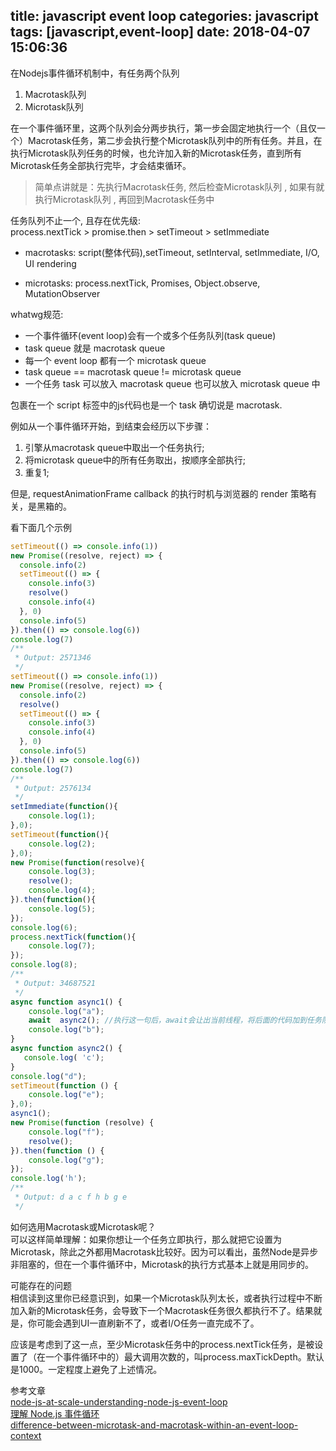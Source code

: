 title:  javascript event loop
categories: javascript
tags: [javascript,event-loop]
date: 2018-04-07 15:06:36
---

在Nodejs事件循环机制中，有任务两个队列
1. Macrotask队列
2. Microtask队列

在一个事件循环里，这两个队列会分两步执行，第一步会固定地执行一个（且仅一个）Macrotask任务，第二步会执行整个Microtask队列中的所有任务。并且，在执行Microtask队列任务的时候，也允许加入新的Microtask任务，直到所有Microtask任务全部执行完毕，才会结束循环。  

>简单点讲就是：先执行Macrotask任务, 然后检查Microtask队列 , 如果有就执行Microtask队列 , 再回到Macrotask任务中

任务队列不止一个, 且存在优先级:  
process.nextTick > promise.then > setTimeout > setImmediate

- macrotasks: script(整体代码),setTimeout, setInterval, setImmediate, I/O, UI rendering

- microtasks: process.nextTick, Promises, Object.observe, MutationObserver


whatwg规范: 
- 一个事件循环(event loop)会有一个或多个任务队列(task queue) 
- task queue 就是 macrotask queue 
- 每一个 event loop 都有一个 microtask queue 
- task queue == macrotask queue != microtask queue 
- 一个任务 task 可以放入 macrotask queue 也可以放入 microtask queue 中

包裹在一个 script 标签中的js代码也是一个 task 确切说是 macrotask.

例如从一个事件循环开始，到结束会经历以下步骤： 
1. 引擎从macrotask queue中取出一个任务执行; 
2. 将microtask queue中的所有任务取出，按顺序全部执行; 
3. 重复1;

但是, requestAnimationFrame callback 的执行时机与浏览器的 render 策略有关，是黑箱的。



看下面几个示例
```javascript
setTimeout(() => console.info(1))
new Promise((resolve, reject) => {
  console.info(2)
  setTimeout(() => {
    console.info(3)
    resolve()
    console.info(4)
  }, 0)
  console.info(5)
}).then(() => console.log(6))
console.log(7)
/**
 * Output: 2571346
 */
setTimeout(() => console.info(1))
new Promise((resolve, reject) => {
  console.info(2)
  resolve()
  setTimeout(() => {
    console.info(3)
    console.info(4)
  }, 0)
  console.info(5)
}).then(() => console.log(6))
console.log(7)
/**
 * Output: 2576134
 */
setImmediate(function(){
    console.log(1);
},0);
setTimeout(function(){
    console.log(2);
},0);
new Promise(function(resolve){
    console.log(3);
    resolve();
    console.log(4);
}).then(function(){
    console.log(5);
});
console.log(6);
process.nextTick(function(){
    console.log(7);
});
console.log(8);
/**
 * Output: 34687521
 */
async function async1() {
    console.log("a");
    await  async2(); //执行这一句后，await会让出当前线程，将后面的代码加到任务队列中，然后继续执行函数后面的同步代码
    console.log("b");
}
async function async2() {
   console.log( 'c');
}
console.log("d");
setTimeout(function () {
    console.log("e");
},0);
async1();
new Promise(function (resolve) {
    console.log("f");
    resolve();
}).then(function () {
    console.log("g");
});
console.log('h');
/**
 * Output: d a c f h b g e
 */
```


如何选用Macrotask或Microtask呢？  
可以这样简单理解：如果你想让一个任务立即执行，那么就把它设置为Microtask，除此之外都用Macrotask比较好。因为可以看出，虽然Node是异步非阻塞的，但在一个事件循环中，Microtask的执行方式基本上就是用同步的。

可能存在的问题  
相信读到这里你已经意识到，如果一个Microtask队列太长，或者执行过程中不断加入新的Microtask任务，会导致下一个Macrotask任务很久都执行不了。结果就是，你可能会遇到UI一直刷新不了，或者I/O任务一直完成不了。

应该是考虑到了这一点，至少Microtask任务中的process.nextTick任务，是被设置了（在一个事件循环中的）最大调用次数的，叫process.maxTickDepth。默认是1000。一定程度上避免了上述情况。

参考文章  
[node-js-at-scale-understanding-node-js-event-loop](https://blog.risingstack.com/node-js-at-scale-understanding-node-js-event-loop/)  
[理解 Node.js 事件循环](https://www.zcfy.cc/article/node-js-at-scale-understanding-the-node-js-event-loop-risingstack-1652.html)  
[difference-between-microtask-and-macrotask-within-an-event-loop-context](https://stackoverflow.com/questions/25915634/difference-between-microtask-and-macrotask-within-an-event-loop-context)

